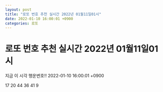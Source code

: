 ```yaml
---
layout: post
title: "로또 번호 추천 실시간 2022년 01월11일01시"
date: 2022-01-10 16:00:01 +0900
categories: 로또
---
```


# 로또 번호 추천 실시간 2022년 01월11일01시

지금 이 시각 행운번호!! 2022-01-10 16:00:01 +0900

 17  20  44  36  41  9 

